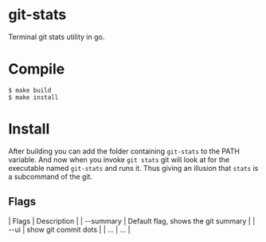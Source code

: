# git-stats

Terminal git stats utility in go.

# Compile

```shell
$ make build
$ make install
```

# Install

After building you can add the folder containing ```git-stats``` to the PATH variable. And now when you invoke ```git stats``` git will look at for the executable named ```git-stats``` and runs it. Thus giving an illusion that ```stats``` is a subcommand of the git.

## Flags

| Flags     | Description                         |
| --summary | Default flag, shows the git summary |
| --ui      | show git commit dots                |
| ...       | ...                                 |
